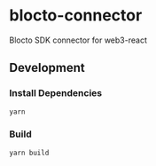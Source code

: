 # blocto-connector

Blocto SDK connector for web3-react

## Development

### Install Dependencies

```bash
yarn
```

### Build

```bash
yarn build
```
